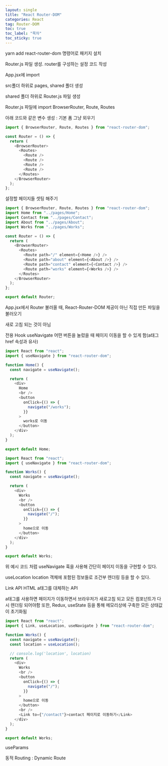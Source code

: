 ```yaml
---
layout: single
title: "React Router-DOM"
categories: React
tag: Router-DOM
toc: true
toc_label: "목차"
toc_sticky: true
---
```


yarn add react-router-dom 명령어로 패키지 설치

Router.js 파일 생성. router를 구성하는 설정 코드 작성

App.jsx에 import

src폴더 하위로 pages, shared 폴더 생성

shared 폴더 하위로 Router.js 파일 생성

Router.js 파일에 import BrowserRouter, Route, Routes

아래 코드와 같은 변수 생성 : 기본 폼 그냥 외우기

```javascript
import { BrowserRouter, Route, Routes } from "react-router-dom";

const Router = () => {
  return (
    <BrowserRouter>
      <Routes>
        <Route />
        <Route />
        <Route />
        <Route />
      </Routes>
    </BrowserRouter>
  );
};
```

설정할 페이지들 셋팅 해주기

```javascript
import { BrowserRouter, Route, Routes } from "react-router-dom";
import Home from "../pages/Home";
import Contact from "../pages/Contact";
import About from "../pages/About";
import Works from "../pages/Works";

const Router = () => {
  return (
    <BrowserRouter>
      <Routes>
        <Route path="/" element={<Home />} />
        <Route path="about" element={<About />} />
        <Route path="contact" element={<Contact />} />
        <Route path="works" element={<Works />} />
      </Routes>
    </BrowserRouter>
  );
};

export default Router;
```

App.jsx에서 Router 불러올 때, React-Router-DOM 제공이 아닌 직접 만든 파일을 불러오기

새로 고침 되는 것이 아님

전용 Hook
useNavigate 어떤 버튼을 눌렀을 때 페이지 이동을 할 수 있게 함(a태그 href 속성과 유사)

```javascript
import React from "react";
import { useNavigate } from "react-router-dom";

function Home() {
  const navigate = useNavigate();

  return (
    <div>
      Home
      <br />
      <button
        onClick={() => {
          navigate("/works");
        }}
      >
        works로 이동
      </button>
    </div>
  );
}

export default Home;
```

```javascript
import React from "react";
import { useNavigate } from "react-router-dom";

function Works() {
  const navigate = useNavigate();

  return (
    <div>
      Works
      <br />
      <button
        onClick={() => {
          navigate("/");
        }}
      >
        home으로 이동
      </button>
    </div>
  );
}

export default Works;
```

위 예시 코드 처럼 useNavigate 훅을 사용해 간단히 페이지 이동을 구현할 수 있다.

useLocation
location 객체에 포함된 정보들로 조건부 렌더링 등을 할 수 있다.

Link API
HTML a태그를 대체하는 API

a태그를 사용하면 페이지가 이동하면서 브라우저가 새로고침 되고
모든 컴포넌트가 다시 렌더링 되어야함
또한, Redux, useState 등을 통해 메모리상에 구축한 모든 상태값이 초기화됨

```javascript
import React from "react";
import { Link, useLocation, useNavigate } from "react-router-dom";

function Works() {
  const navigate = useNavigate();
  const location = useLocation();

  // console.log('location', location)
  return (
    <div>
      Works
      <br />
      <button
        onClick={() => {
          navigate("/");
        }}
      >
        home으로 이동
      </button>
      <br />
      <Link to={"/contact"}>contact 페이지로 이동하기</Link>
    </div>
  );
}

export default Works;
```

useParams

동적 Routing : Dynamic Route
